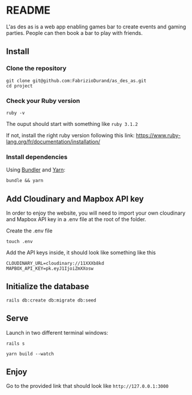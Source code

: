 # README

L'as des as is a web app enabling games bar to create events and gaming parties.
People can then book a bar to play with friends.

## Install

### Clone the repository

```shell
git clone git@github.com:FabrizioDurand/as_des_as.git
cd project
```

### Check your Ruby version

```shell
ruby -v
```

The ouput should start with something like `ruby 3.1.2`

If not, install the right ruby version following this link: https://www.ruby-lang.org/fr/documentation/installation/

### Install dependencies

Using [Bundler](https://github.com/bundler/bundler) and [Yarn](https://github.com/yarnpkg/yarn):

```shell
bundle && yarn
```

## Add Cloudinary and Mapbox API key

In order to enjoy the website, you will need to import your own cloudinary and Mapbox API key in a .env file at the root of the folder.

Create the .env file

```shell
touch .env
```

Add the API keys inside, it should look like something like this

```shell
CLOUDINARY_URL=cloudinary://11XXXb8kd
MAPBOX_API_KEY=pk.eyJ1IjoiZmXXosw
```

## Initialize the database

```shell
rails db:create db:migrate db:seed
```

## Serve

Launch in two different terminal windows:

```shell
rails s
```

```shell
yarn build --watch
```

## Enjoy

Go to the provided link that should look like `http://127.0.0.1:3000`
